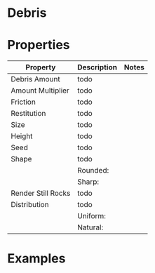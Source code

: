 # Debris


# Properties


| Property | Description | Notes | 
| -------- | ----------- | ----- |
| Debris Amount | todo | |
| Amount Multiplier | todo | |
| Friction | todo | |
| Restitution | todo | |
| Size | todo | |
| Height | todo | |
| Seed | todo | |
| Shape | todo | |
| | Rounded: <desc> | |
| | Sharp: <desc> | |
| Render Still Rocks | todo | |
| Distribution | todo | |
| | Uniform: <desc> | |
| | Natural: <desc> | |




# Examples
